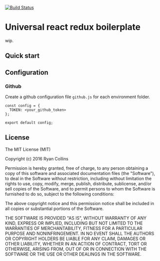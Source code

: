 [![Build Status](https://travis-ci.org/johnnyghost/universal-react-redux.svg?branch=master)](https://travis-ci.org/johnnyghost/universal-react-redux)

# Universal react redux boilerplate

wip.   


## Quick start

## Configuration

### Github
Create a github configuration file `github.js` for each environment folder.

```
const config = {
  TOKEN: <your_github_token>
};

export default config;

```
## License

The MIT License (MIT)

Copyright (c) 2016 Ryan Collins

Permission is hereby granted, free of charge, to any person obtaining a copy
of this software and associated documentation files (the "Software"), to deal
in the Software without restriction, including without limitation the rights
to use, copy, modify, merge, publish, distribute, sublicense, and/or sell
copies of the Software, and to permit persons to whom the Software is
furnished to do so, subject to the following conditions:

The above copyright notice and this permission notice shall be included in all
copies or substantial portions of the Software.

THE SOFTWARE IS PROVIDED "AS IS", WITHOUT WARRANTY OF ANY KIND, EXPRESS OR
IMPLIED, INCLUDING BUT NOT LIMITED TO THE WARRANTIES OF MERCHANTABILITY,
FITNESS FOR A PARTICULAR PURPOSE AND NONINFRINGEMENT. IN NO EVENT SHALL THE
AUTHORS OR COPYRIGHT HOLDERS BE LIABLE FOR ANY CLAIM, DAMAGES OR OTHER
LIABILITY, WHETHER IN AN ACTION OF CONTRACT, TORT OR OTHERWISE, ARISING FROM,
OUT OF OR IN CONNECTION WITH THE SOFTWARE OR THE USE OR OTHER DEALINGS IN THE
SOFTWARE.
